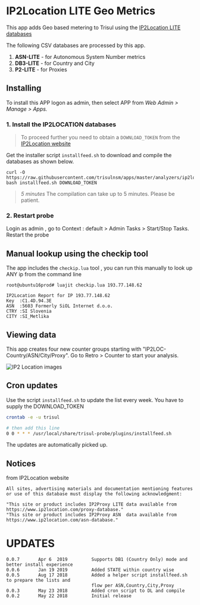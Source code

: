 # IP2Location LITE Geo Metrics  

This app adds Geo based metering to Trisul using the [IP2Location LITE databases](https://lite.ip2location.com/)

The following CSV databases are processed by this app.

1. **ASN-LITE** - for Autonomous System Number metrics 
2. **DB3-LITE** - for Country and City 
3. **P2-LITE**  - for Proxies 

## Installing 

To install this APP logon as admin, then select APP from _Web Admin > Manage > Apps._

### 1. Install the IP2LOCATION databases 

> To proceed further you need to obtain a `DOWNLOAD_TOKEN` from the [IP2Location website](https://lite.ip2location.com/) 

Get the installer script `installfeed.sh` to download and compile the databases as shown below.

````
curl -O  https://raw.githubusercontent.com/trisulnsm/apps/master/analyzers/ip2location/installfeed.sh
bash installfeed.sh DOWNLOAD_TOKEN
````

> *5 minutes* The compilation can take up to 5 minutes. Please be patient. 

### 2. Restart probe

Login as admin , go to Context : default > Admin Tasks > Start/Stop Tasks. Restart the probe

## Manual lookup using the checkip tool

The app includes the `checkip.lua` tool , you can run this manually to look up ANY ip from the command line

````
root@ubuntu16prod# luajit checkip.lua 193.77.148.62

IP2Location Report for IP 193.77.148.62
Key  :C1.4D.94.3E
ASN  :5603 Formerly SiOL Internet d.o.o.
CTRY :SI Slovenia
CITY :SI_Metlika

````

## Viewing data 

This app creates four new counter groups starting with "IP2LOC-Country/ASN/City/Proxy". Go to Retro > Counter to start your analysis.

![IP2 Location images](ip2loc-asn.png)

## Cron updates


Use the script `installfeed.sh` to update the list every week.  You have to supply the DOWNLOAD_TOKEN

````sh
crontab -e -u trisul

# then add this line 
0 0 * * * /usr/local/share/trisul-probe/plugins/installfeed.sh 
````

The updates are automatically picked up.  

## Notices

from IP2Location website 

````
All sites, advertising materials and documentation mentioning features or use of this database must display the following acknowledgment:

"This site or product includes IP2Proxy LITE data available from https://www.ip2location.com/proxy-database."
"This site or product includes IP2Proxy ASN  data available from https://www.ip2location.com/asn-database."
````


UPDATES
=======

````
0.0.7       Apr 6  2019         Supports DB1 (Country Only) mode and better install experience 
0.0.6       Jan 19 2019         Added STATE within country wise 
0.0.5       Aug 17 2018         Added a helper script installfeed.sh to prepare the lists and
                                flow per ASN,Country,City,Proxy
0.0.3       May 23 2018         Added cron script to DL and compile 
0.0.2       May 22 2018         Initial release 
````



